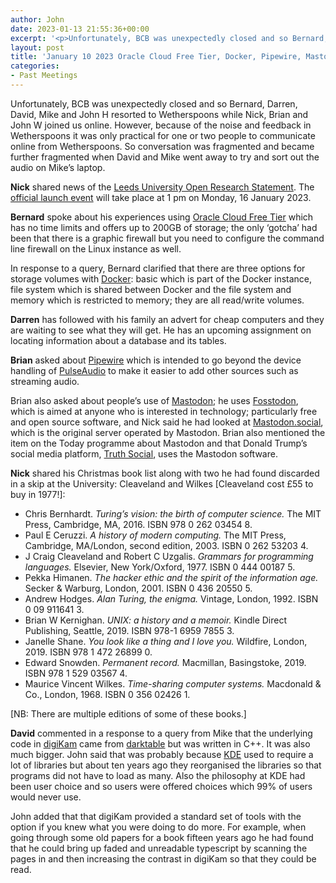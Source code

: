 ```yaml
---
author: John
date: 2023-01-13 21:55:36+00:00
excerpt: '<p>Unfortunately, BCB was unexpectedly closed and so Bernard, Darren, David, Mike and John H resorted to Wetherspoons while Nick, Brian and John W joined us online. However, because of the noise and feedback in Wetherspoons it was only practical for one or two people to communicate online from Wetherspoons. So conversation was fragmented and became further fragmented when David and Mike went away to try and sort out the audio on Mike’s laptop.</p>'
layout: post
title: 'January 10 2023 Oracle Cloud Free Tier, Docker, Pipewire, Mastodon, books, darktable'
categories:
- Past Meetings
---
```


<p>Unfortunately, BCB was unexpectedly closed and so Bernard, Darren, David, Mike and John H resorted to Wetherspoons while Nick, Brian and John W joined us online. However, because of the noise and feedback in Wetherspoons it was only practical for one or two people to communicate online from Wetherspoons. So conversation was fragmented and became further fragmented when David and Mike went away to try and sort out the audio on Mike’s laptop.</p><p><strong>Nick</strong> shared news of the <a href="https://library.leeds.ac.uk/news/article/1000/library/228/university-launches-open-research-statement" type="text/html" role="link">Leeds University Open Research Statement</a>. The <a href="http://bit.ly/3VhuUUk" type="text/html" role="link">official launch event</a> will take place at <time datetime="2023-01-16T13:00">1 pm on Monday, 16 January 2023</time>.</p><p><strong>Bernard</strong> spoke about his experiences using <a href="https://www.oracle.com/uk/cloud/free/" type="text/html" role="link">Oracle Cloud Free Tier</a> which has no time limits and offers up to 200GB of storage; the only ‘gotcha’ had been that there is a graphic firewall but you need to configure the command line firewall on the Linux instance as well.</p><p>In response to a query, Bernard clarified that there are three options for storage volumes with <a href="https://hub.docker.com/" type="text/html" role="link">Docker</a>: basic which is part of the Docker instance, file system which is shared between Docker and the file system and memory which is restricted to memory; they are all read/write volumes.</p><p><strong>Darren</strong> has followed with his family an advert for cheap computers and they are waiting to see what they will get. He has an upcoming assignment on locating information about a database and its tables.</p><p><strong>Brian</strong> asked about <a href="https://pipewire.org/" type="text/html" role="link">Pipewire</a> which is intended to go beyond the device handling of <a href="https://www.freedesktop.org/wiki/Software/PulseAudio/" type="text/html" role="link">PulseAudio</a> to make it easier to add other sources such as streaming audio.</p><p>Brian also asked about people’s use of <a href="https://joinmastodon.org/" type="text/html" role="link">Mastodon</a>; he uses <a href="https://fosstodon.org/explore" type="text/html" role="link">Fosstodon</a>, which is aimed at anyone who is interested in technology; particularly free and open source software, and Nick said he had looked at <a href="https://mastodon.social/" type="text/html" role="link">Mastodon.social</a>, which is the original server operated by Mastodon. Brian also mentioned the item on the Today programme about Mastodon and that Donald Trump’s social media platform, <a href="https://truthsocial.com/" type="text/html" role="link">Truth Social</a>, uses the Mastodon software.</p><p><strong>Nick</strong> shared his Christmas book list along with two he had found discarded in a skip at the University: Cleaveland and Wilkes [Cleaveland cost £55 to buy in 1977!]:</p><ul><li>Chris Bernhardt. <cite>Turing’s vision: the birth of computer science.</cite> The MIT Press, Cambridge, MA, 2016. ISBN 978 0 262 03454 8.</li><li>Paul E Ceruzzi. <cite>A history of modern computing.</cite> The MIT Press, Cambridge, MA/London, second edition, 2003. ISBN 0 262 53203 4.</li><li>J Craig Cleaveland and Robert C Uzgalis. <cite>Grammars for programming languages.</cite> Elsevier, New York/Oxford, 1977. ISBN 0 444 00187 5.</li><li>Pekka Himanen. <cite>The hacker ethic and the spirit of the information age.</cite> Secker & Warburg, London, 2001. ISBN 0 436 20550 5.</li><li>Andrew Hodges. <cite>Alan Turing, the enigma.</cite> Vintage, London, 1992. ISBN 0 09 911641 3.</li><li>Brian W Kernighan. <cite>UNIX: a history and a memoir.</cite> Kindle Direct Publishing, Seattle, 2019. ISBN 978-1 6959 7855 3.</li><li>Janelle Shane. <cite>You look like a thing and I love you.</cite> Wildfire, London, 2019. ISBN 978 1 472 26899 0.</li><li>Edward Snowden. <cite>Permanent record.</cite> Macmillan, Basingstoke, 2019. ISBN 978 1 529 03567 4.</li><li>Maurice Vincent Wilkes. <cite>Time-sharing computer systems.</cite> Macdonald & Co., London, 1968. ISBN 0 356 02426 1.</li></ul><p>[NB: There are multiple editions of some of these books.]</p><p><strong>David</strong> commented in a response to a query from Mike that the underlying code in <a href="https://www.digikam.org/" type="text/html" role="link">digiKam</a> came from <a href="https://www.darktable.org/" type="text/html" role="link">darktable</a> but was written in C++. It was also much bigger. John said that was probably because <a href="https://kde.org/" type="text/html" role="link">KDE</a> used to require a lot of libraries but about ten years ago they reorganised the libraries so that programs did not have to load as many. Also the philosophy at KDE had been user choice and so users were offered choices which 99% of users would never use.</p><p>John added that that digiKam provided a standard set of tools with the option if you knew what you were doing to do more. For example, when going through some old papers for a book fifteen years ago he had found that he could bring up faded and unreadable typescript by scanning the pages in and then increasing the contrast in digiKam so that they could be read.</p>
